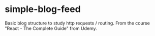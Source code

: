 # simple-blog-feed
Basic blog structure to study http requests / routing.
From the course "React - The Complete Guide" from Udemy.

